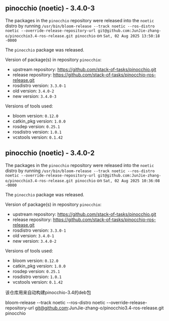 ## pinocchio (noetic) - 3.4.0-3

The packages in the `pinocchio` repository were released into the `noetic` distro by running `/usr/bin/bloom-release --track noetic --ros-distro noetic --override-release-repository-url git@github.com:JunJie-zhang-o/pinocchio3.4-ros-release.git pinocchio` on `Sat, 02 Aug 2025 13:50:18 -0000`

The `pinocchio` package was released.

Version of package(s) in repository `pinocchio`:

- upstream repository: https://github.com/stack-of-tasks/pinocchio.git
- release repository: https://github.com/stack-of-tasks/pinocchio-ros-release.git
- rosdistro version: `3.3.0-1`
- old version: `3.4.0-2`
- new version: `3.4.0-3`

Versions of tools used:

- bloom version: `0.12.0`
- catkin_pkg version: `1.0.0`
- rosdep version: `0.25.1`
- rosdistro version: `1.0.1`
- vcstools version: `0.1.42`


## pinocchio (noetic) - 3.4.0-2

The packages in the `pinocchio` repository were released into the `noetic` distro by running `/usr/bin/bloom-release --track noetic --ros-distro noetic --override-release-repository-url git@github.com:JunJie-zhang-o/pinocchio3.4-ros-release.git pinocchio` on `Sat, 02 Aug 2025 10:36:08 -0000`

The `pinocchio` package was released.

Version of package(s) in repository `pinocchio`:

- upstream repository: https://github.com/stack-of-tasks/pinocchio.git
- release repository: https://github.com/stack-of-tasks/pinocchio-ros-release.git
- rosdistro version: `3.3.0-1`
- old version: `3.4.0-1`
- new version: `3.4.0-2`

Versions of tools used:

- bloom version: `0.12.0`
- catkin_pkg version: `1.0.0`
- rosdep version: `0.25.1`
- rosdistro version: `1.0.1`
- vcstools version: `0.1.42`





该仓库用来自动构建pinocchio-3.4的deb包

bloom-release --track noetic --ros-distro noetic --override-release-repository-url git@github.com:JunJie-zhang-o/pinocchio3.4-ros-release.git pinocchio
